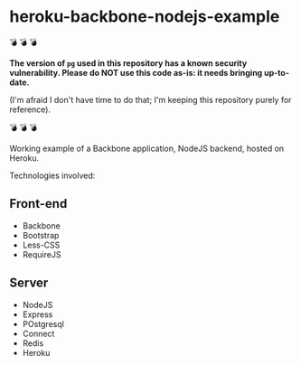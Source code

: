 heroku-backbone-nodejs-example
==============================


:bomb: :bomb: :bomb:

**The version of `pg` used in this repository has a known security vulnerability. Please do NOT use this code as-is: it needs bringing up-to-date.**

(I'm afraid I don't have time to do that; I'm keeping this repository purely for reference).

:bomb: :bomb: :bomb:



Working example of a Backbone application, NodeJS backend, hosted on Heroku.

Technologies involved:

Front-end
---------

 * Backbone
 * Bootstrap
 * Less-CSS
 * RequireJS

Server
------

 * NodeJS
 * Express
 * POstgresql
 * Connect
 * Redis
 * Heroku
